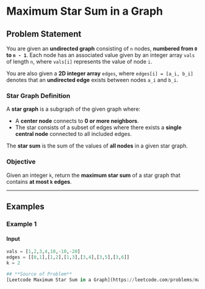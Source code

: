 # Maximum Star Sum in a Graph

## Problem Statement

You are given an **undirected graph** consisting of `n` nodes, **numbered from `0` to `n - 1`**. Each node has an associated value given by an integer array `vals` of length `n`, where `vals[i]` represents the value of node `i`.

You are also given a **2D integer array** `edges`, where `edges[i] = [a_i, b_i]` denotes that an **undirected edge** exists between nodes `a_i` and `b_i`.

### **Star Graph Definition**
A **star graph** is a subgraph of the given graph where:
- A **center node** connects to **0 or more neighbors**.
- The star consists of a subset of edges where there exists a **single central node** connected to all included edges.

The **star sum** is the sum of the values of **all nodes** in a given star graph.

### **Objective**
Given an integer `k`, return the **maximum star sum** of a star graph that contains **at most `k` edges**.

---

## **Examples**

### **Example 1**
#### **Input**
```python
vals = [1,2,3,4,10,-10,-20]
edges = [[0,1],[1,2],[1,3],[3,4],[3,5],[3,6]]
k = 2

## **Source of Problem**
[Leetcode Maximum Star Sum in a Graph](https://leetcode.com/problems/maximum-star-sum-of-a-graph/description/)
